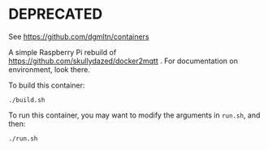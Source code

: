 # DEPRECATED

See https://github.com/dgmltn/containers


A simple Raspberry Pi rebuild of https://github.com/skullydazed/docker2mqtt . For documentation on environment, look there.

To build this container:

```
./build.sh
```

To run this container, you may want to modify the arguments in `run.sh`, and then:

```
./run.sh
```
